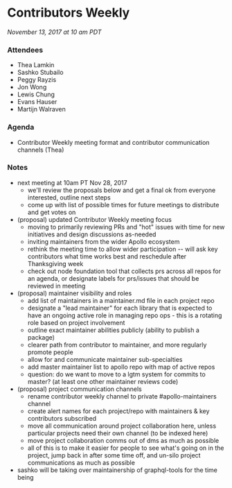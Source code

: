 # Contributors Weekly

*November 13, 2017 at 10 am PDT*

### Attendees
- Thea Lamkin 
- Sashko Stubailo
- Peggy Rayzis
- Jon Wong
- Lewis Chung
- Evans Hauser
- Martijn Walraven 

### Agenda
- Contributor Weekly meeting format and contributor communication channels (Thea)

### Notes
- next meeting at 10am PT Nov 28, 2017
  - we'll review the proposals below and get a final ok from everyone interested, outline next steps
  - come up with list of possible times for future meetings to distribute and get votes on
- (proposal) updated Contributor Weekly meeting focus
  - moving to primarily reviewing PRs and "hot" issues with time for new initiatives and design discussions as-needed
  - inviting maintainers from the wider Apollo ecosystem
  - rethink the meeting time to allow wider participation -- will ask key contributors what time works best and reschedule after Thanksgiving week
  - check out node foundation tool that collects prs across all repos for an agenda, or designate labels for prs/issues that should be reviewed in meeting
- (proposal) maintainer visibility and roles
  - add list of maintainers in a maintainer.md file in each project repo
  - designate a "lead maintainer" for each library that is expected to have an ongoing active role in managing repo ops - this is a rotating role based on project involvement
  - outline exact maintainer abilities publicly (ability to publish a package)
  - clearer path from contributor to maintainer, and more regularly promote people
  - allow for and communicate maintainer sub-specialties 
  - add master maintainer list to apollo repo with map of active repos
  - question: do we want to move to a lgtm system for commits to master? (at least one other maintainer reviews code)
- (proposal) project communication channels
  - rename contributor weekly channel to private #apollo-maintainers channel
  - create alert names for each project/repo with maintainers & key contributors subscribed
  - move all communication around project collaboration here, unless particular projects need their own channel (to be indexed here)
  - move project collaboration comms out of dms as much as possible
  - all of this is to make it easier for people to see what's going on in the project, jump back in after some time off, and un-silo project communications as much as possible
- sashko will be taking over maintainership of graphql-tools for the time being

  
